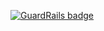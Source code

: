 
[![GuardRails badge](https://badges.production.guardrails.io/shtakai/quick-fake-api-express.svg)](https://www.guardrails.io)
